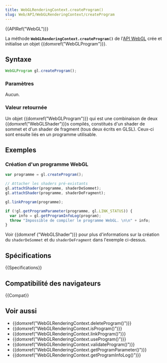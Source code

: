```yaml
---
title: WebGLRenderingContext.createProgram()
slug: Web/API/WebGLRenderingContext/createProgram
---
```


{{APIRef("WebGL")}}

La méthode **`WebGLRenderingContext.createProgram()`** de l'[API WebGL](/fr-FR/docs/Web/API/WebGL_API) crée et initialise un objet {{domxref("WebGLProgram")}}.

## Syntaxe

```js
WebGLProgram gl.createProgram();
```

### Paramètres

Aucun.

### Valeur retournée

Un objet {{domxref("WebGLProgram")}} qui est une combinaison de deux {{domxref("WebGLShader")}}s compilés, constitués d'un shader de sommet et d'un shader de fragment (tous deux écrits en GLSL). Ceux-ci sont ensuite liés en un programme utilisable.

## Exemples

### Création d'un programme WebGL

```js
var programme = gl.createProgram();

// Attacher les shaders pré-existants
gl.attachShader(programme, shaderDeSommet);
gl.attachShader(programme, shaderDeFragment);

gl.linkProgram(programme);

if (!gl.getProgramParameter(programme, gl.LINK_STATUS)) {
  var info = gl.getProgramInfoLog(program);
  throw "Impossible de compiler le programme WebGL. \n\n" + info;
}
```

Voir {{domxref ("WebGLShader")}} pour plus d'informations sur la création du `shaderDeSommet` et du `shaderDeFragment` dans l'exemple ci-dessus.

## Spécifications

{{Specifications}}

## Compatibilité des navigateurs

{{Compat}}

## Voir aussi

- {{domxref("WebGLRenderingContext.deleteProgram()")}}
- {{domxref("WebGLRenderingContext.isProgram()")}}
- {{domxref("WebGLRenderingContext.linkProgram()")}}
- {{domxref("WebGLRenderingContext.useProgram()")}}
- {{domxref("WebGLRenderingContext.validateProgram()")}}
- {{domxref("WebGLRenderingContext.getProgramParameter()")}}
- {{domxref("WebGLRenderingContext.getProgramInfoLog()")}}
